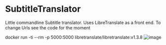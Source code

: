 # SubtitleTranslator

Little commandline Subtitle translator. Uses LibreTranslate as a front end. 
To change Urls see the code for the moment

docker run -ti --rm -p 5000:5000 libretranslate/libretranslate:v1.3.8
![image](https://user-images.githubusercontent.com/503770/221390810-41194e48-ee2b-413e-913e-0687194cf670.png)
